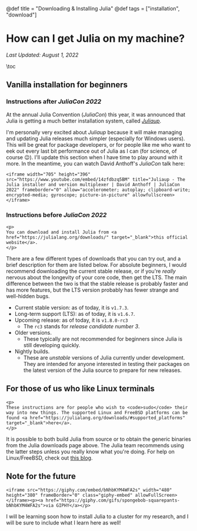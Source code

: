 @def title = "Downloading & Installing Julia"
@def tags = ["installation", "download"]

# How can I get Julia on my machine?

_Last Updated: August 1, 2022_

\toc

## Vanilla installation for beginners

### Instructions after _JuliaCon 2022_

At the annual Julia Convention (_JuliaCon_) this year, it was announced that Julia is getting a much better installation system, called [_Juliaup_](https://github.com/JuliaLang/juliaup). 

I'm personally very excited about _Juliaup_ because it will make managing and updating Julia releases much simpler (especially for Windows users). This will be great for package developers, or for people like me who want to eek out every last bit performance out of Julia as I can (for science, of course :wink:). I'll update this section when I have time to play around with it more. In the meantime, you can watch David Anthoff's _JuliaCon_ talk here:

~~~
<iframe width="705" height="396" src="https://www.youtube.com/embed/14zfdbzq5BM" title="Juliaup - The Julia installer and version multiplexer | David Anthoff | JuliaCon 2022" frameborder="0" allow="accelerometer; autoplay; clipboard-write; encrypted-media; gyroscope; picture-in-picture" allowfullscreen></iframe>
~~~

### Instructions before _JuliaCon 2022_

~~~
<p>
You can download and install Julia from <a href="https://julialang.org/downloads/" target="_blank">this official website</a>.
</p>
~~~

There are a few different types of downloads that you can try out, and a brief description for them are listed below. For absolute beginners, I would recommend downloading the current stable release, or if you're _really_ nervous about the longevity of your core code, then get the LTS. The main difference between the two is that the stable release is probably faster and has more features, but the LTS version probably has fewer strange and well-hidden bugs.

- Current stable version: as of today, it is `v1.7.3`.
- Long-term support (LTS): as of today, it is `v1.6.7`.
- Upcoming release: as of today, it is `v1.8.0-rc3`
  - The `rc3` stands for _release candidate number 3_.
- Older versions.
  - These typically are not recommended for beginners since Julia is still developing quickly. 
- Nightly builds.
  - These are _unstable_ versions of Julia currently under development. They are intended for anyone interested in testing their packages on the latest version of the Julia source to prepare for new releases.

## For those of us who like Linux terminals

~~~
<p>
These instructions are for people who wish to <code>sudo</code> their way into new things. The supported Linux and FreeBSD platforms can be found <a href="https://julialang.org/downloads/#supported_platforms" target="_blank">here</a>.
</p>
~~~

It is possible to both build Julia from source or to obtain the generic binaries from the Julia downloads page above. The Julia team recommends using the latter steps unless you really know what you're doing. For help on Linux/FreeBSD, check out [this blog](https://dev-juliacn.github.io/downloads/platform.html).

## Note for the future

~~~
<iframe src="https://giphy.com/embed/bNhbKYM4WFA2s" width="480" height="380" frameBorder="0" class="giphy-embed" allowFullScreen></iframe><p><a href="https://giphy.com/gifs/spongebob-squarepants-bNhbKYM4WFA2s">via GIPHY</a></p>
~~~

I will be learning soon how to install Julia to a cluster for my research, and I will be sure to include what I learn here as well!
